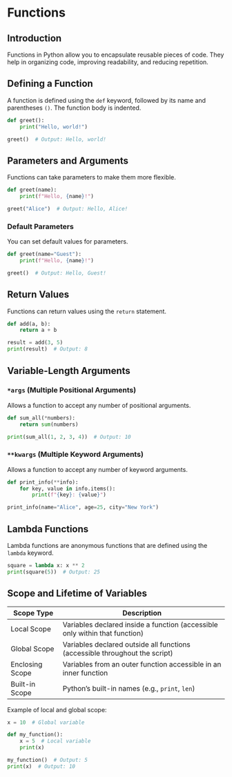 # Functions

## Introduction

Functions in Python allow you to encapsulate reusable pieces of code. They help in organizing code, improving readability, and reducing repetition.

## Defining a Function

A function is defined using the `def` keyword, followed by its name and parentheses `()`. The function body is indented.

```python
def greet():
    print("Hello, world!")

greet()  # Output: Hello, world!
```

## Parameters and Arguments

Functions can take parameters to make them more flexible.

```python
def greet(name):
    print(f"Hello, {name}!")

greet("Alice")  # Output: Hello, Alice!
```

### Default Parameters

You can set default values for parameters.

```python
def greet(name="Guest"):
    print(f"Hello, {name}!")

greet()  # Output: Hello, Guest!
```

## Return Values

Functions can return values using the `return` statement.

```python
def add(a, b):
    return a + b

result = add(3, 5)
print(result)  # Output: 8
```

## Variable-Length Arguments

### `*args` (Multiple Positional Arguments)

Allows a function to accept any number of positional arguments.

```python
def sum_all(*numbers):
    return sum(numbers)

print(sum_all(1, 2, 3, 4))  # Output: 10
```

### `**kwargs` (Multiple Keyword Arguments)

Allows a function to accept any number of keyword arguments.

```python
def print_info(**info):
    for key, value in info.items():
        print(f"{key}: {value}")

print_info(name="Alice", age=25, city="New York")
```

## Lambda Functions

Lambda functions are anonymous functions that are defined using the `lambda` keyword.

```python
square = lambda x: x ** 2
print(square(5))  # Output: 25
```

## Scope and Lifetime of Variables

| Scope Type | Description |
|------------|-------------|
| Local Scope | Variables declared inside a function (accessible only within that function) |
| Global Scope | Variables declared outside all functions (accessible throughout the script) |
| Enclosing Scope | Variables from an outer function accessible in an inner function |
| Built-in Scope | Python’s built-in names (e.g., `print`, `len`) |

Example of local and global scope:

```python
x = 10  # Global variable

def my_function():
    x = 5  # Local variable
    print(x)

my_function()  # Output: 5
print(x)  # Output: 10
```

